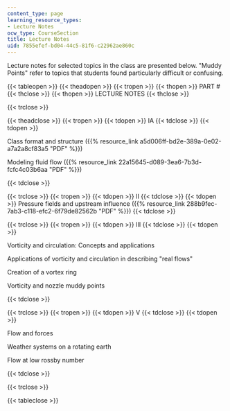 ```yaml
---
content_type: page
learning_resource_types:
- Lecture Notes
ocw_type: CourseSection
title: Lecture Notes
uid: 7855efef-bd04-44c5-81f6-c22962ae860c
---
```


Lecture notes for selected topics in the class are presented below. "Muddy Points" refer to topics that students found particularly difficult or confusing.

{{< tableopen >}}
{{< theadopen >}}
{{< tropen >}}
{{< thopen >}}
PART #
{{< thclose >}}
{{< thopen >}}
LECTURE NOTES
{{< thclose >}}

{{< trclose >}}

{{< theadclose >}}
{{< tropen >}}
{{< tdopen >}}
IA
{{< tdclose >}}
{{< tdopen >}}


Class format and structure ({{% resource_link a5d006ff-bd2e-389a-0e02-a7a2a8cf83a5 "PDF" %}})

Modeling fluid flow ({{% resource_link 22a15645-d089-3ea6-7b3d-fcfc4c03b6aa "PDF" %}})


{{< tdclose >}}

{{< trclose >}}
{{< tropen >}}
{{< tdopen >}}
II
{{< tdclose >}}
{{< tdopen >}}
Pressure fields and upstream influence ({{% resource_link 288b9fec-7ab3-c118-efc2-6f79de82562b "PDF" %}})
{{< tdclose >}}

{{< trclose >}}
{{< tropen >}}
{{< tdopen >}}
III
{{< tdclose >}}
{{< tdopen >}}


Vorticity and circulation: Concepts and applications

Applications of vorticity and circulation in describing "real flows"

Creation of a vortex ring

Vorticity and nozzle muddy points


{{< tdclose >}}

{{< trclose >}}
{{< tropen >}}
{{< tdopen >}}
V
{{< tdclose >}}
{{< tdopen >}}


Flow and forces

Weather systems on a rotating earth

Flow at low rossby number


{{< tdclose >}}

{{< trclose >}}

{{< tableclose >}}